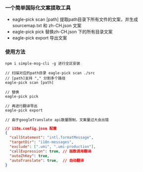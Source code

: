 ### 一个简单国际化文案提取工具
* eagle-pick scan [path] 提取path目录下所有文件的文案，并生成sourcemap.txt 和 zh-CH.json 文案
* eagle-pick pick 替换zh-CH.json 下的所有目录文案
* eagle-pick export 导出文案

### 使用方法
```
npm i simple-msg-cli -g 进行全区安装

// 扫描对应的path目录 eagle-pick scan ./src
// [path]支持 "," 分割多个路径
eagle-pick scan [path]

// 替换
eagle-pick pick

// 再进行翻译导出
eagle-pick export

// 由于googleTranslate api数量限制，文案量过大会出错
```

```json
// i18n.config.json 配置
{
  "callStatement": "intl.formatMessage",
  "targetDir": "i18n-messages",
  "exclude": [".umi", ".umi-production"],
  "callExpression": true, // 函数调用翻译
  "autoZhKey": true,
  "autoTranslate": true,  // 自动翻译
}
```